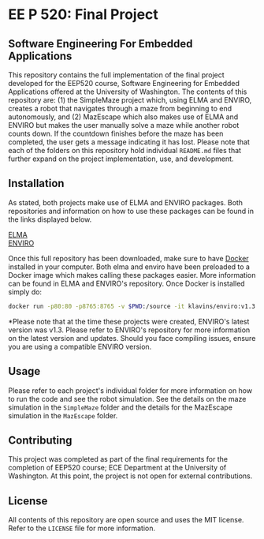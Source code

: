 EE P 520: Final Project
===

Software Engineering For Embedded Applications
---

This repository contains the full implementation of the final project developed for the EEP520 course, Software Engineering for Embedded Applications offered at the University of Washington. The contents of this repository are: (1) the SimpleMaze project which, using ELMA and ENVIRO, creates a robot that navigates through a maze from beginning to end autonomously, and (2) MazEscape which also makes use of ELMA and ENVIRO but makes the user manually solve a maze while another robot counts down. If the countdown finishes before the maze has been completed, the user gets a message indicating it has lost. Please note that each of the folders on this repository hold individual `README.md` files that further expand on the project implementation, use, and development. 

Installation
---

As stated, both projects make use of ELMA and ENVIRO packages. Both repositories and information on how to use these packages can be found in the links displayed below.

[ELMA](https://github.com/klavinslab/elma)<br />
[ENVIRO](https://github.com/klavinslab/enviro) <br />

Once this full repository has been downloaded, make sure to have [Docker](https://www.docker.com) installed in your computer. Both elma and enviro have been preloaded to a Docker image which makes calling these packages easier. More information can be found in ELMA and ENVIRO's repository. Once Docker is installed simply do: <br />
```bash
docker run -p80:80 -p8765:8765 -v $PWD:/source -it klavins/enviro:v1.3 bash
```
*Please note that at the time these projects were created, ENVIRO's latest version was v1.3. Please refer to ENVIRO's repository for more information on the latest version and updates. Should you face compiling issues, ensure you are using a compatible ENVIRO version.

Usage
---

Please refer to each project's individual folder for more information on how to run the code and see the robot simulation. See the details on the maze simulation in the `SimpleMaze` folder and the details for the MazEscape simulation in the `MazEscape` folder. 

Contributing
---

This project was completed as part of the final requirements for the completion of EEP520 course; ECE Department at the University of Washington. At this point, the project is not open for external contributions.

License
---

All contents of this repository are open source and uses the MIT license. Refer to the `LICENSE` file for more information.
